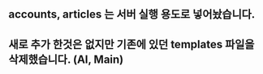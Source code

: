 ## accounts, articles 는 서버 실행 용도로 넣어놨습니다. 
## 새로 추가 한것은 없지만 기존에 있던 templates 파일을 삭제했습니다. (AI, Main)
